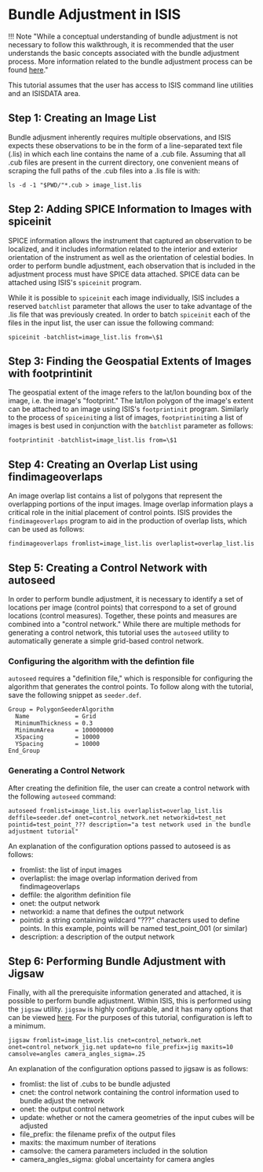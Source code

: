 # Bundle Adjustment in ISIS

!!! Note "While a conceptual understanding of bundle adjustment is not necessary to follow this walkthrough, it is recommended that the user understands the basic concepts associated with the bundle adjustment process.  More information related to the bundle adjustment process can be found [here](https://isis.astrogeology.usgs.gov/Application/presentation/Tabbed/jigsaw/jigsaw.html)."

This tutorial assumes that the user has access to ISIS command line utilities and an ISISDATA area.

## Step 1: Creating an Image List
Bundle adjusment inherently requires multiple observations, and ISIS expects these observations to be in the form of a line-separated text file (.lis) in which each line contains the name of a .cub file.  Assuming that all .cub files are present in the current directory, one convenient means of scraping the full paths of the .cub files into a .lis file is with:

```console
ls -d -1 "$PWD/"*.cub > image_list.lis
```

## Step 2: Adding SPICE Information to Images with spiceinit

SPICE information allows the instrument that captured an observation to be localized, and it includes information related to the interior and exterior orientation of the instrument as well as the orientation of celestial bodies.  In order to perform bundle adjustment, each observation that is included in the adjustment process must have SPICE data attached. SPICE data can be attached using ISIS's `spiceinit` program.

While it is possible to `spiceinit` each image individually, ISIS includes a reserved `batchlist` parameter that allows the user to take advantage of the .lis file that was previously created.  In order to batch `spiceinit` each of the files in the input list, the user can issue the following command:

```console
spiceinit -batchlist=image_list.lis from=\$1
```

## Step 3: Finding the Geospatial Extents of Images with footprintinit

The geospatial extent of the image refers to the lat/lon bounding box of the image, i.e. the image's "footprint." The lat/lon polygon of the image's extent can be attached to an image using ISIS's `footprintinit` program.  Similarly to the process of `spiceinit`ing a list of images, `footprintinit`ing a list of images is best used in conjunction with the `batchlist` parameter as follows:

```console
footprintinit -batchlist=image_list.lis from=\$1
```

## Step 4: Creating an Overlap List using findimageoverlaps

An image overlap list contains a list of polygons that represent the overlapping portions of the input images.  Image overlap information plays a critical role in the initial placement of control points.  ISIS provides the `findimageoverlaps` program to aid in the production of overlap lists, which can be used as follows:

```console
findimageoverlaps fromlist=image_list.lis overlaplist=overlap_list.lis
```

## Step 5: Creating a Control Network with autoseed
In order to perform bundle adjustment, it is necessary to identify a set of locations per image (control points) that correspond to a set of ground locations (control measures).  Together, these points and measures are combined into a "control network." While there are multiple methods for generating a control network, this tutorial uses the `autoseed` utility to automatically generate a simple grid-based control network.

### Configuring the algorithm with the defintion file
`autoseed` requires a "definition file," which is responsible for configuring the algorithm that generates the control points.  To follow along with the tutorial, save the following snippet as `seeder.def`.

```
Group = PolygonSeederAlgorithm
  Name             = Grid
  MinimumThickness = 0.3
  MinimumArea      = 100000000
  XSpacing         = 10000
  YSpacing         = 10000
End_Group

```

### Generating a Control Network
After creating the definition file, the user can create a control network with the following `autoseed` command:

```console
autoseed fromlist=image_list.lis overlaplist=overlap_list.lis deffile=seeder.def onet=control_network.net networkid=test_net pointid=test_point_??? description="a test network used in the bundle adjustment tutorial"
```

An explanation of the configuration options passed to autoseed is as follows:

- fromlist: the list of input images
- overlaplist: the image overlap information derived from findimageoverlaps
- deffile: the algorithm definition file
- onet: the output network
- networkid: a name that defines the output network
- pointid: a string containing wildcard "???" characters used to define points.  In this example, points will be named test_point_001 (or similar)
- description: a description of the output network

## Step 6: Performing Bundle Adjustment with Jigsaw

Finally, with all the prerequisite information generated and attached, it is possible to perform bundle adjustment.  Within ISIS, this is performed using the `jigsaw` utility. `jigsaw` is highly configurable, and it has many options that can be viewed [here](https://isis.astrogeology.usgs.gov/8.1.0/Application/presentation/Tabbed/jigsaw/jigsaw.html).  For the purposes of this tutorial, configuration is left to a minimum.

```console
jigsaw fromlist=image_list.lis cnet=control_network.net onet=control_network_jig.net update=no file_prefix=jig maxits=10 camsolve=angles camera_angles_sigma=.25
```

An explanation of the configuration options passed to jigsaw is as follows:

- fromlist: the list of .cubs to be bundle adjusted
- cnet: the control network containing the control information used to bundle adjust the network
- onet: the output control network
- update: whether or not the camera geometries of the input cubes will be adjusted
- file_prefix: the filename prefix of the output files
- maxits: the maximum number of iterations
- camsolve: the camera parameters included in the solution
- camera_angles_sigma: global uncertainty for camera angles
